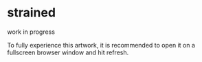# strained

work in progress

To fully experience this artwork, it is recommended to open it on a fullscreen browser window and hit refresh.
